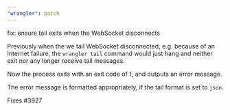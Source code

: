 ```yaml
---
"wrangler": patch
---
```


fix: ensure tail exits when the WebSocket disconnects

Previously when the we tail WebSocket disconnected, e.g. because of an Internet failure,
the `wrangler tail` command would just hang and neither exit nor any longer receive tail messages.

Now the process exits with an exit code of 1, and outputs an error message.

The error message is formatted appropriately, if the tail format is set to `json`.

Fixes #3927
